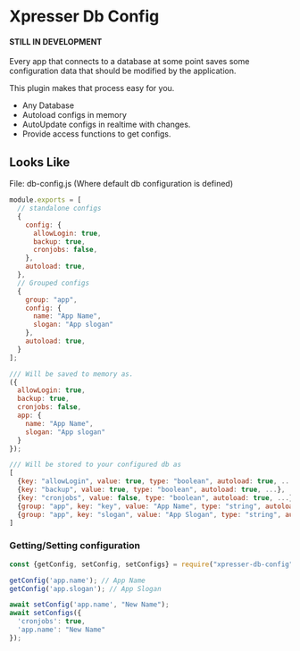 # Xpresser Db Config

#### STILL IN DEVELOPMENT

Every app that connects to a database at some point saves some configuration data that should be modified by the
application.

This plugin makes that process easy for you.

- Any Database
- Autoload configs in memory
- AutoUpdate configs in realtime with changes.
- Provide access functions to get configs.

## Looks Like

File: db-config.js (Where default db configuration is defined)

```javascript
module.exports = [
  // standalone configs
  {
    config: {
      allowLogin: true,
      backup: true,
      cronjobs: false,
    },
    autoload: true,
  },
  // Grouped configs
  {
    group: "app",
    config: {
      name: "App Name",
      slogan: "App slogan"
    },
    autoload: true,
  }
];

/// Will be saved to memory as.
({
  allowLogin: true,
  backup: true,
  cronjobs: false,
  app: {
    name: "App Name",
    slogan: "App slogan"
  }
});

/// Will be stored to your configured db as
[
  {key: "allowLogin", value: true, type: "boolean", autoload: true, ...},
  {key: "backup", value: true, type: "boolean", autoload: true, ...},
  {key: "cronjobs", value: false, type: "boolean", autoload: true, ...},
  {group: "app", key: "key", value: "App Name", type: "string", autoload: true, ...},
  {group: "app", key: "slogan", value: "App Slogan", type: "string", autoload: true, ...},
]
```

### Getting/Setting configuration

```javascript
const {getConfig, setConfig, setConfigs} = require("xpresser-db-config");

getConfig('app.name'); // App Name
getConfig('app.slogan'); // App Slogan

await setConfig('app.name', "New Name");
await setConfigs({
  'cronjobs': true,
  'app.name': "New Name"
});
```